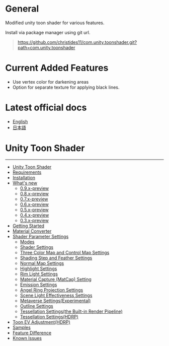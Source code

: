 # General
Modified unity toon shader for various features.

Install via package manager using git url.
> https://github.com/christides11/com.unity.toonshader.git?path=com.unity.toonshader

# Current Added Features
* Use vertex color for darkening areas
* Option for separate texture for applying black lines.
 
 # Latest official docs
- [English](https://docs.unity3d.com/Packages/com.unity.toonshader@latest)
- [日本語](https://docs.unity3d.com/ja/Packages/com.unity.toonshader@latest)

# Unity Toon Shader
---
* [Unity Toon Shader](com.unity.toonshader/Documentation~/index.md)
* [Requirements](com.unity.toonshader/Documentation~/System-Requirements.md)
* [Installation](com.unity.toonshader/Documentation~/installation.md)
* [What's new](com.unity.toonshader/Documentation~/whats-new.md)
  * [0.9.x-preview](com.unity.toonshader/Documentation~/whats-new-0.9.x.md)
  * [0.8.x-preview](com.unity.toonshader/Documentation~/whats-new-0.8.x.md)
  * [0.7.x-preview](com.unity.toonshader/Documentation~/whats-new-0.7.x.md)
  * [0.6.x-preview](com.unity.toonshader/Documentation~/whats-new-0.6.x.md)
  * [0.5.x-preview](com.unity.toonshader/Documentation~/whats-new-0.5.x.md)
  * [0.4.x-preview](com.unity.toonshader/Documentation~/whats-new-0.4.x.md)
  * [0.3.x-preview](com.unity.toonshader/Documentation~/whats-new-0.3.x.md)
* [Getting Started](com.unity.toonshader/Documentation~/GettingStarted.md)
* [Material Converter](com.unity.toonshader/Documentation~/MaterialConverter.md)
* [Shader Parameter Settings](com.unity.toonshader/Documentation~/Parameter-Settings.md)
  * [Modes](com.unity.toonshader/Documentation~/Modes.md)
  * [Shader Settings](com.unity.toonshader/Documentation~/Shader.md)
  * [Three Color Map and Control Map Settings](com.unity.toonshader/Documentation~/Basic.md)
  * [Shading Step and Feather Settings](com.unity.toonshader/Documentation~/ShadingStepAndFeather.md)
  * [Normal Map Settings](com.unity.toonshader/Documentation~/NormalMap.md)
  * [Highlight Settings](com.unity.toonshader/Documentation~/Highlight.md)
  * [Rim Light Settings](com.unity.toonshader/Documentation~/Rimlight.md)
  * [Material Capture (MatCap) Setting](com.unity.toonshader/Documentation~/MatCap.md)
  * [Emission Settings](com.unity.toonshader/Documentation~/Emission.md)
  * [Angel Ring Projection Settings](com.unity.toonshader/Documentation~/AngelRing.md)
  * [Scene Light Effectiveness Settings](com.unity.toonshader/Documentation~/SceneLight.md)
  * [Metaverse Settings(Experimental)](com.unity.toonshader/Documentation~/Metaverse.md)
  * [Outline Settings](com.unity.toonshader/Documentation~/Outline.md)
  * [Tessellation Settings(the Built-in Render Pipeline)](com.unity.toonshader/Documentation~/TessellationLegacy.md)
  * [Tessellation Settings(HDRP)](com.unity.toonshader/Documentation~/TessellationHDRP.md)
* [Toon EV Adjustment(HDRP)](com.unity.toonshader/Documentation~/ToonEVAdjustment.md)  
* [Samples](com.unity.toonshader/Documentation~/sample-instlation.md)
* [Feature Difference](com.unity.toonshader/Documentation~/FeatureModel_en.md)
* [Known Issues](com.unity.toonshader/Documentation~/Known-issue.md)

